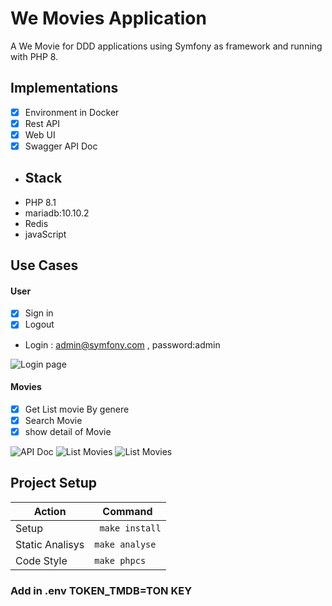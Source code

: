 # We Movies Application
A We Movie for DDD applications using Symfony as framework and running with PHP 8.
## Implementations
- [x] Environment in Docker
- [x] Rest API
- [x] Web UI 
- [x] Swagger API Doc
- ## Stack
- PHP 8.1
- mariadb:10.10.2
- Redis
- javaScript
## Use Cases

#### User
- [x] Sign in
- [x] Logout
- Login : admin@symfony.com , password:admin

![Login page ](https://i.imgur.com/ps2S13U.png)
#### Movies
- [x] Get List movie By genere 
- [x] Search Movie
- [x] show detail of Movie

![API Doc](https://i.imgur.com/hKzjDTZ.png)
![List Movies ](https://i.imgur.com/eQiCwKv.png)
![List Movies ](https://i.imgur.com/Fdv5Smd.png)

## Project Setup

|    Action        	| Command            |
|------------------	|--------------------|
|  Setup 	          | ` make install`    |
|  Static Analisys 	| `make analyse`  	  |
|  Code Style      	| `make phpcs`     	 |

### Add in .env TOKEN_TMDB=TON KEY

